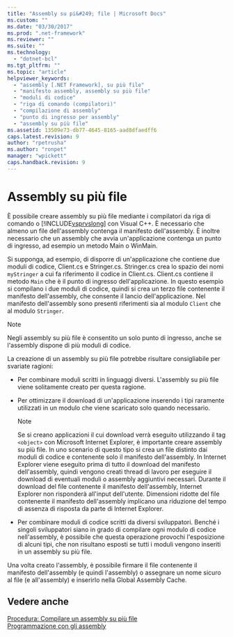 ```yaml
---
title: "Assembly su pi&#249; file | Microsoft Docs"
ms.custom: ""
ms.date: "03/30/2017"
ms.prod: ".net-framework"
ms.reviewer: ""
ms.suite: ""
ms.technology: 
  - "dotnet-bcl"
ms.tgt_pltfrm: ""
ms.topic: "article"
helpviewer_keywords: 
  - "assembly [.NET Framework], su più file"
  - "manifesto assembly, assembly su più file"
  - "moduli di codice"
  - "riga di comando (compilatori)"
  - "compilazione di assembly"
  - "punto di ingresso per assembly"
  - "assembly su più file"
ms.assetid: 13509e73-db77-4645-8165-aad8dfaedff6
caps.latest.revision: 9
author: "rpetrusha"
ms.author: "ronpet"
manager: "wpickett"
caps.handback.revision: 9
---
```

# Assembly su pi&#249; file
È possibile creare assembly su più file mediante i compilatori da riga di comando o [!INCLUDE[vsprvslong](../../../includes/vsprvslong-md.md)] con Visual C\+\+.  È necessario che almeno un file dell'assembly contenga il manifesto dell'assembly.  È inoltre necessario che un assembly che avvia un'applicazione contenga un punto di ingresso, ad esempio un metodo Main o WinMain.  
  
 Si supponga, ad esempio, di disporre di un'applicazione che contiene due moduli di codice, Client.cs e Stringer.cs.  Stringer.cs crea lo spazio dei nomi `myStringer` a cui fa riferimento il codice in Client.cs.  Client.cs contiene il metodo `Main` che è il punto di ingresso dell'applicazione.  In questo esempio si compilano i due moduli di codice, quindi si crea un terzo file contenente il manifesto dell'assembly, che consente il lancio dell'applicazione.  Nel manifesto dell'assembly sono presenti riferimenti sia al modulo `Client` che al modulo `Stringer`.  
  
> [!NOTE]
>  Negli assembly su più file è consentito un solo punto di ingresso, anche se l'assembly dispone di più moduli di codice.  
  
 La creazione di un assembly su più file potrebbe risultare consigliabile per svariate ragioni:  
  
-   Per combinare moduli scritti in linguaggi diversi.  L'assembly su più file viene solitamente creato per questa ragione.  
  
-   Per ottimizzare il download di un'applicazione inserendo i tipi raramente utilizzati in un modulo che viene scaricato solo quando necessario.  
  
    > [!NOTE]
    >  Se si creano applicazioni il cui download verrà eseguito utilizzando il tag `<object>` con Microsoft Internet Explorer, è importante creare assembly su più file.  In uno scenario di questo tipo si crea un file distinto dai moduli di codice e contenente solo il manifesto dell'assembly.  In Internet Explorer viene eseguito prima di tutto il download del manifesto dell'assembly, quindi vengono creati thread di lavoro per eseguire il download di eventuali moduli o assembly aggiuntivi necessari.  Durante il download del file contenente il manifesto dell'assembly, Internet Explorer non risponderà all'input dell'utente.  Dimensioni ridotte del file contenente il manifesto dell'assembly implicano una riduzione del tempo di assenza di risposta da parte di Internet Explorer.  
  
-   Per combinare moduli di codice scritti da diversi sviluppatori.  Benché i singoli sviluppatori siano in grado di compilare ogni modulo di codice nell'assembly, è possibile che questa operazione provochi l'esposizione di alcuni tipi, che non risultano esposti se tutti i moduli vengono inseriti in un assembly su più file.  
  
 Una volta creato l'assembly, è possibile firmare il file contenente il manifesto dell'assembly \(e quindi l'assembly\) o assegnare un nome sicuro al file \(e all'assembly\) e inserirlo nella Global Assembly Cache.  
  
## Vedere anche  
 [Procedura: Compilare un assembly su più file](../../../docs/framework/app-domains/how-to-build-a-multifile-assembly.md)   
 [Programmazione con gli assembly](../../../docs/framework/app-domains/programming-with-assemblies.md)